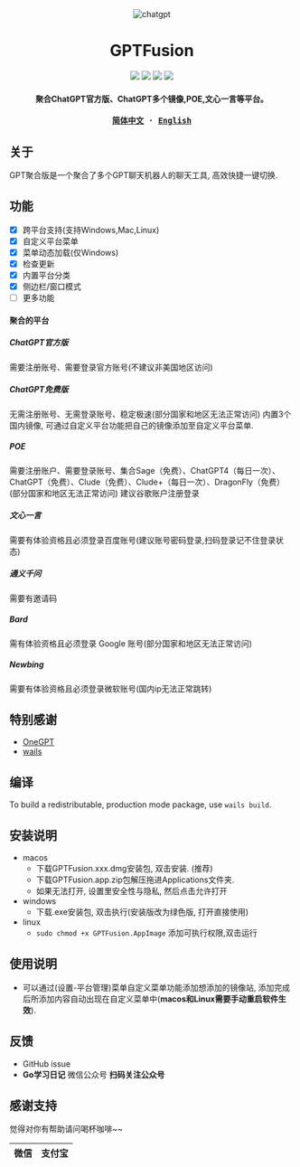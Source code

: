 
<div align="center">
    <img src="demo/GPT Fusion.png" alt="chatgpt"/>
    <h1>GPTFusion</h1>
    <div><img src="https://img.shields.io/badge/stable%20version-v0.7.2-blue.svg?style=flat"></img>
<img src="https://img.shields.io/badge/preview%20version-v0.8.0--rc1%20PREVIEW-orange.svg?style=flat"></img>
<img src="https://img.shields.io/badge/license-GPL%203.0-brightgreen.svg?style=flat"></img>
<img src="https://img.shields.io/badge/language-简体中文-brightgreen.svg?style=flat"></img></div>
    <h4>聚合ChatGPT官方版、ChatGPT多个镜像,POE,文心一言等平台。</h4>
</div>
<div align="center">
<strong>
<samp>

[简体中文](README.md) · [English](README.en.md)

</samp>
</strong>
</div>

## 关于

GPT聚合版是一个聚合了多个GPT聊天机器人的聊天工具, 高效快捷一键切换.

## 功能
- [x] 跨平台支持(支持Windows,Mac,Linux)
- [x] 自定义平台菜单
- [x] 菜单动态加载(仅Windows)
- [x] 检查更新
- [x] 内置平台分类
- [x] 侧边栏/窗口模式
- [ ] 更多功能

#### 聚合的平台

##### ChatGPT官方版
需要注册账号、需要登录官方账号(不建议非美国地区访问)

##### ChatGPT免费版
无需注册账号、无需登录账号、稳定极速(部分国家和地区无法正常访问)
内置3个国内镜像, 可通过自定义平台功能把自己的镜像添加至自定义平台菜单.

##### POE
需要注册账户、需要登录账号、集合Sage（免费）、ChatGPT4（每日一次）、ChatGPT（免费）、Clude（免费）、Clude+（每日一次）、DragonFly（免费）(部分国家和地区无法正常访问)
建议谷歌账户注册登录

##### 文心一言
需要有体验资格且必须登录百度账号(建议账号密码登录,扫码登录记不住登录状态)

##### 通义千问
需要有邀请码

##### Bard
需有体验资格且必须登录 Google 账号(部分国家和地区无法正常访问)

##### Newbing
需要有体验资格且必须登录微软账号(国内ip无法正常跳转)

## 特别感谢

- [OneGPT](https://github.com/1595901624/gpt-aggregated-edition)
- [wails](https://github.com/wailsapp/wails)


## 编译

To build a redistributable, production mode package, use `wails build`.

## 安装说明

- macos
  - 下载GPTFusion.xxx.dmg安装包, 双击安装. (推荐)
  - 下载GPTFusion.app.zip包解压拖进Applications文件夹.
  - 如果无法打开, 设置里安全性与隐私, 然后点击允许打开
- windows
  - 下载.exe安装包, 双击执行(安装版改为绿色版, 打开直接使用)
- linux
  - `sudo chmod +x GPTFusion.AppImage` 添加可执行权限,双击运行

## 使用说明

- 可以通过(设置-平台管理)菜单自定义菜单功能添加想添加的镜像站, 添加完成后所添加内容自动出现在自定义菜单中(**macos和Linux需要手动重启软件生效**).

## 反馈

- GitHub issue
- **Go学习日记** 微信公众号
**扫码关注公众号**

## 感谢支持
觉得对你有帮助请问喝杯咖啡~~

| 微信 | 支付宝 |
| --- | --- |
